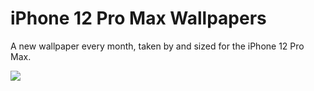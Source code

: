 # iPhone 12 Pro Max Wallpapers

A new wallpaper every month, taken by and sized for the iPhone 12 Pro Max.

<img src="https://banastas.github.io/iPhone-12-Pro-Max-Wallpaper/iPhone12_ProMax_readme.png">
